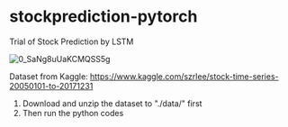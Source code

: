 # stockprediction-pytorch
Trial of Stock Prediction by LSTM

![0_SaNg8uUaKCMQSS5g](https://user-images.githubusercontent.com/42715634/148526286-c4596b35-c9f6-4155-b221-3177962cfd32.jpg)

Dataset from Kaggle: https://www.kaggle.com/szrlee/stock-time-series-20050101-to-20171231
1. Download and unzip the dataset to "./data/" first
2. Then run the python codes


